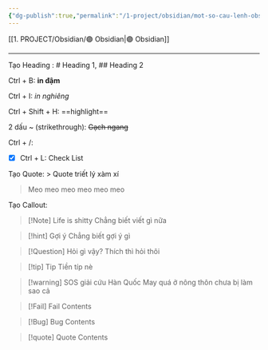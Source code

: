```yaml
---
{"dg-publish":true,"permalink":"/1-project/obsidian/mot-so-cau-lenh-obsidian/","dgPassFrontmatter":true}
---
```


[[1. PROJECT/Obsidian/🟣 Obsidian\|🟣 Obsidian]]
___

Tạo Heading : # Heading 1, ## Heading 2

Ctrl + B: **in đậm**

Ctrl + I: *in nghiêng*

Ctrl + Shift + H: ==highlight==
<!--SR:!2023-08-25,8,230-->






2 dấu ~ (strikethrough):  ~~Gạch ngang~~

Ctrl + /: 

- [x] Ctrl + L: Check List 

Tạo Quote: > Quote triết lý xàm xí
> Meo meo meo meo meo meo 

Tạo Callout: 

> [!Note] Life is shitty
> Chẳng biết viết gì nữa 


> [!hint] Gợi ý
> Chẳng biết gợi ý gì


> [!Question] Hỏi gì vậy?
> Thích thì hỏi thôi 


> [!tip] Tip
> Tiền típ nè


> [!warning] SOS giải cứu Hàn Quốc 
> May quá ở nông thôn chưa bị làm sao cả


> [!Fail] Fail
> Contents


> [!Bug] Bug
> Contents


> [!quote] Quote
> Contents

